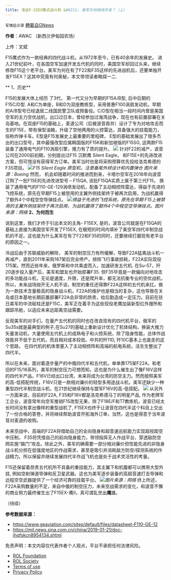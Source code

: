 ```yaml
---
title: 浅谈F-15EX鹰式战斗机 &#8211; 美军为何继续开发？（上）
---
```

`军情启示录` [轉載自GNews](https://gnews.org/zh-hans/1886654/)

**作者**：AWAC （新西兰伊甸园农场）

上传：文斌

F15鹰式作为一款经典的四代战斗机，从1972年至今，已有40余年的发展史。 进入21世纪前叶，在各国空军加速开发五代机的同时，美国空军却回过头来，继续修改F15这个老平台。美军为何在有了F22和F35这样的先进战机后，还要单独开发F15EX？这其中究竟有何奥秘，本文带领读者略探一二.

** 1、历史**

F15的发展大体上经历 了3代， 第一代又分为早期的F15A/B型, 后中后期的F15C/D型. A和C为单座，B和D为双座教练型，采用普惠F100涡扇发动机，早期的A/B型号已经退居二线国民警卫队或预备役。C/D型在相当一段时间内曾是美国空军的主力空优战机，出口过日本，曾经参加过海湾战争，现在也有前置部署在关岛基地。在双座F15的基础上，麦道公司（后被波音吞并）设计了专为对地攻击而生的F15E，带有保型油箱，升级了空地两用的火控雷达，具备强大的挂载能力，俗称炸弹卡车。E型是F15发展史上最重要的里程碑， E型的基础发展出了很多杰出的出口型号，其中最强改型应属韩国版的F15K和新加坡版的F15SG, 这两款F15装备了通用电气的F110涡扇引擎，推力有了质的提升。
![](https://assets.gnews.org/wp-content/uploads/2022/01/图片2-51.png)
针对F22的减产，波音公司在2000前初期，分别提出过F15 沉默鹰 Silent Eagle， 和F15E+的先进改进方案，但可惜没有获得军方订单。美军当时也是将采购预算优先投给洛克希德的F35项目。
![](https://assets.gnews.org/wp-content/uploads/2022/01/图片3-32.png)*F15 Silent Eagle 原型机，注意垂尾外倾设计和内置弹仓 图片来源：Boeing*
然而， 机会却随着时间的推进而到来，卡塔尔空军在2018年向波音订购了一批F15E的先进改进型号 – F15QA, 该批F15QA实质上属于第三代F15， 换装了通用电气的F110-GE-129涡喷发动机，配备了主动相控阵雷达，得益于先进的飞控系统，原先在早期F15上被禁用的主翼外侧挂架终于被再次启用，为战机赢得了额外4个中程空空导弹挂点。
![](https://assets.gnews.org/wp-content/uploads/2022/01/图片4-18.png)*得益于先进的飞控系统，原先在早期
F15上被禁用的主翼外侧挂架终于再次启用，为战机赢得了额外4个中程空空导弹挂点。图片来源：网络*
**2、为何而生**

说到这里，我们才终于引出本文的主角- F15EX, 是的，波音公司就是在F15QA的基础上直接为美国空军开发了F15EX, 在极短的时间内填补了美空军四代半制空战机的不足。这也是为什么美军在有了F22和F35的同时，还要继续打磨现有老平台的原因之一。

冷战后由于苏联威胁的解除， 美军的制空压力有所缓解，导致F22A猛禽战斗机一再减产，直到2011年采购187架后完全停产。排除飞行事故损耗，F22A实际现役175架。然而近些年来，俄罗斯和中共乘虚而入，加速研发五代机. 在Su-57，歼20逐步投入量产后，美军和盟友也开始部署F35. 但F35毕竟是一款偏向对地攻击的多功能战斗机，无论是速度，升限，还是爬升率，都无法抗衡专业的空优战机，所以，未来战场抛开无人机不谈，制空的重任还得靠F22A这样的五代机来扛。做为一款技术含量极高的隐身战斗机，F22A的维护也是相当的复杂，这也导致在关岛或日本基地长期前置部署F22A会非常的昂贵，给后勤造成一定压力。目前在驻日美军的中流砥柱还是F15C，美军正在着手为这些现役老鹰加装新型红外搜所和跟踪吊舱，以适应未来远距离空战需要。

反观美军的对手们，在量产五代机的同时也在改良现有的四代机平台，俄军的Su35s就是最典型的例子,在Su27的基础上重新设计优化了机体结构，换装大推力矢量发动机，大量使用五代机上的成熟电子和火控系统，除了隐身性能，总体作战效能并不低于五代机，而且相对成本较低。中共的歼11D, 歼10C基本上也是走的这个思路， 在四代机的机体里塞入了主动相控阵和高端的航电系统，活生生整出了四代半。

所以在未来，面对着逐步量产的中俄四代半和五代机，单单靠175架F22A，和老旧的F15/16系列，美军的制空压力可想而知，这也是为什么催生出了像F16V这样的四代半产品，F16V已经出口台湾，未来将成为台湾的防空主力。然而按照美军的高-低搭配传统，F16V只是一款相对廉价的轻型多用途战斗机，美军还缺少一种重型四代半制空战斗机，在21世纪继续保持与盟军F16V的高-低搭配。
![](https://assets.gnews.org/wp-content/uploads/2022/01/图片5-8.png)
从另外一方面来说，目前的F22A, F35和F16V都是洛克希德马丁的明星产品, 作为老牌军工企业，波音常年向空军推销F15改型无果，除了F18E/F和T7教练机，波音已经太长时间没有拿出像样的重型战机了, F15EX也终于让波音在四代半这个科目上交出了一份合格的答卷，并将继续帮助波音开拓海外订单，当然，这也是得意于当年波音对麦道的收购。

未来空战中，高端的F22A将借助自己的全向隐身和超音速巡航能力实现超视距空中压制， F35将凭借自己的前向隐身能力，带领指挥无人作战平台，穿透敌防空网实施“踹门”攻击。除此之外，美军的确需要一部分相对廉价但性能先进的非隐身战斗机分担在低强度地区的作战需求，甚至是吸引并消耗敌方防空/探测系统的作战精力。所以保留并继续发展四代半作战飞机也是处于战术灵活性的考量。

F15还保留着昂贵五代机所不具备的重挂能力，其主翼下和机腹都可以携带大型外挂, 例如空射弹道导弹和反卫星武器。这也为美军逐步装备的高超音速打击导弹和远程空空武器提供了一个经济可靠的挂载平台。
![](https://assets.gnews.org/wp-content/uploads/2022/01/图片6-6.png)*图片来源：网络*
终上所述，F22A采购数量的不足，来自中俄的制空压力，未来空战需求的变化，和波音不懈的商业努力最终催生出了F15EX-鹰II，真可谓乱世出**鹰**雄。

（待续）

**参考数据来源：**

- https://www.geaviation.com/sites/default/files/datasheet-F110-GE-12
- https://mil.news.sina.com.cn/china/2019-01-21/doc-ihqfskcn8954134.shtml




 

免责声明：本文内容仅代表作者个人观点，平台不承担任何法律风险。

- [ROL Foundation](https://rolfoundation.org/)
- [ROL Society](https://rolsociety.org/)
- [Terms of use](https://gnews.org/terms-of-use-3/)
- [Privacy Policy](https://gnews.org/privacy-policy/)
